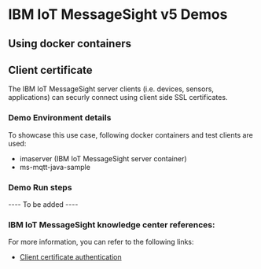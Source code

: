 # IBM IoT MessageSight v5 Demos
## Using docker containers

## Client certificate

The IBM IoT MessageSight server clients (i.e. devices, sensors, applications) can securly connect using client side SSL certificates. 

### Demo Environment details

To showcase this use case, following docker containers and test clients are used:

- imaserver (IBM IoT MessageSight server container)
- ms-mqtt-java-sample


### Demo Run steps

---- To be added ----


### IBM IoT MessageSight knowledge center references:

For more information, you can refer to the following links:

- [Client certificate authentication](https://www.ibm.com/support/knowledgecenter/SSWMAJ_5.0.0/com.ibm.ism.doc/Security/se00007.html)


